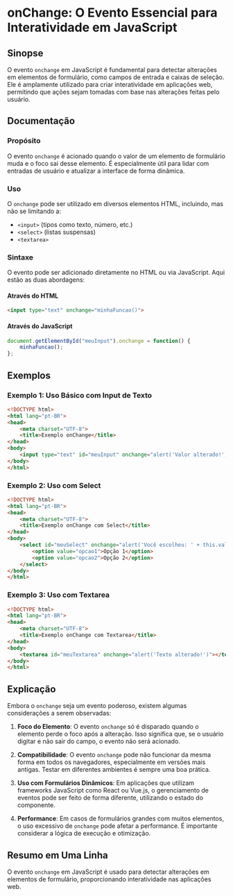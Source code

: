 <!--
Meta Description: # onChange: O Evento Essencial para Interatividade em JavaScript ## Sinopse O evento `onchange` em JavaScript é fundamental para detectar alterações e...
Meta Keywords: onchange, html, evento, com, javascript
-->

# onChange: O Evento Essencial para Interatividade em JavaScript

## Sinopse
O evento `onchange` em JavaScript é fundamental para detectar alterações em elementos de formulário, como campos de entrada e caixas de seleção. Ele é amplamente utilizado para criar interatividade em aplicações web, permitindo que ações sejam tomadas com base nas alterações feitas pelo usuário.

## Documentação

### Propósito
O evento `onchange` é acionado quando o valor de um elemento de formulário muda e o foco sai desse elemento. É especialmente útil para lidar com entradas de usuário e atualizar a interface de forma dinâmica.

### Uso
O `onchange` pode ser utilizado em diversos elementos HTML, incluindo, mas não se limitando a:

- `<input>` (tipos como texto, número, etc.)
- `<select>` (listas suspensas)
- `<textarea>`

### Sintaxe
O evento pode ser adicionado diretamente no HTML ou via JavaScript. Aqui estão as duas abordagens:

#### Através do HTML
```html
<input type="text" onchange="minhaFuncao()">
```

#### Através do JavaScript
```javascript
document.getElementById("meuInput").onchange = function() {
    minhaFuncao();
};
```

## Exemplos

### Exemplo 1: Uso Básico com Input de Texto
```html
<!DOCTYPE html>
<html lang="pt-BR">
<head>
    <meta charset="UTF-8">
    <title>Exemplo onChange</title>
</head>
<body>
    <input type="text" id="meuInput" onchange="alert('Valor alterado!')">
</body>
</html>
```

### Exemplo 2: Uso com Select
```html
<!DOCTYPE html>
<html lang="pt-BR">
<head>
    <meta charset="UTF-8">
    <title>Exemplo onChange com Select</title>
</head>
<body>
    <select id="meuSelect" onchange="alert('Você escolheu: ' + this.value)">
        <option value="opcao1">Opção 1</option>
        <option value="opcao2">Opção 2</option>
    </select>
</body>
</html>
```

### Exemplo 3: Uso com Textarea
```html
<!DOCTYPE html>
<html lang="pt-BR">
<head>
    <meta charset="UTF-8">
    <title>Exemplo onChange com Textarea</title>
</head>
<body>
    <textarea id="meuTextarea" onchange="alert('Texto alterado!')"></textarea>
</body>
</html>
```

## Explicação
Embora o `onchange` seja um evento poderoso, existem algumas considerações a serem observadas:

1. **Foco do Elemento**: O evento `onchange` só é disparado quando o elemento perde o foco após a alteração. Isso significa que, se o usuário digitar e não sair do campo, o evento não será acionado.

2. **Compatibilidade**: O evento `onchange` pode não funcionar da mesma forma em todos os navegadores, especialmente em versões mais antigas. Testar em diferentes ambientes é sempre uma boa prática.

3. **Uso com Formulários Dinâmicos**: Em aplicações que utilizam frameworks JavaScript como React ou Vue.js, o gerenciamento de eventos pode ser feito de forma diferente, utilizando o estado do componente.

4. **Performance**: Em casos de formulários grandes com muitos elementos, o uso excessivo de `onchange` pode afetar a performance. É importante considerar a lógica de execução e otimização.

## Resumo em Uma Linha
O evento `onchange` em JavaScript é usado para detectar alterações em elementos de formulário, proporcionando interatividade nas aplicações web.